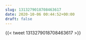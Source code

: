 ```yaml
---
slug: 1313279018708463617
date: 2020-10-06 00:44:52+00:00
draft: false
---
```


{{< tweet 1313279018708463617 >}}
